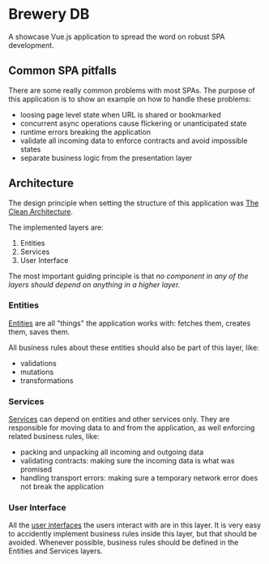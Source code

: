 # Brewery DB

A showcase Vue.js application to spread the word on robust SPA development.

## Common SPA pitfalls

There are some really common problems with most SPAs. The purpose of this application is to show an example on how to handle these problems:

- loosing page level state when URL is shared or bookmarked
- concurrent async operations cause flickering or unanticipated state
- runtime errors breaking the application
- validate all incoming data to enforce contracts and avoid impossible states
- separate business logic from the presentation layer

## Architecture

The design principle when setting the structure of this application was [The Clean Architecture](https://blog.cleancoder.com/uncle-bob/2012/08/13/the-clean-architecture.html).

The implemented layers are:

1. Entities
2. Services
3. User Interface

The most important guiding principle is that _no component in any of the layers should depend on anything in a higher layer._

### Entities

[Entities](src/entities) are all "things" the application works with: fetches them, creates them, saves them.

All business rules about these entities should also be part of this layer, like:

- validations
- mutations
- transformations

### Services

[Services](src/services) can depend on entities and other services only. They are responsible for moving data to and from the application, as well enforcing related business rules, like:

- packing and unpacking all incoming and outgoing data
- validating contracts: making sure the incoming data is what was promised
- handling transport errors: making sure a temporary network error does not break the application

### User Interface

All the [user interfaces](src/ui) the users interact with are in this layer. It is very easy to accidently implement business rules inside this layer, but that should be avoided. Whenever possible, business rules should be defined in the Entities and Services layers.
